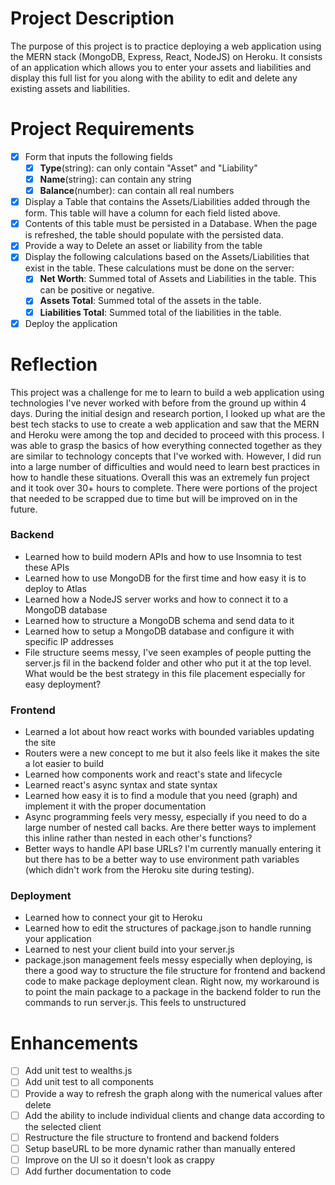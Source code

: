 # Project Description
The purpose of this project is to practice deploying a web application using the MERN stack (MongoDB, Express, React, NodeJS) on Heroku.  It consists of an application which allows you to enter your assets and liabilities and display this full list for you along with the ability to edit and delete any existing assets and liabilities.

# Project Requirements
- [x] Form that inputs the following fields
    - [x] **Type**(string): can only contain "Asset" and "Liability"
    - [x] **Name**(string): can contain any string
    - [x] **Balance**(number): can contain all real numbers
- [x] Display a Table that contains the Assets/Liabilities added through the form. This table
will have a column for each field listed above.
- [x] Contents of this table must be persisted in a Database. When the page is refreshed, the
table should populate with the persisted data.
- [x] Provide a way to Delete an asset or liability from the table
- [x] Display the following calculations based on the Assets/Liabilities that exist in the table.
These calculations must be done on the server:
    -[x] **Net Worth**: Summed total of Assets and Liabilities in the table. This can be
positive or negative.
    -[x] **Assets Total**: Summed total of the assets in the table.
    -[x] **Liabilities Total**: Summed total of the liabilities in the table.
- [x] Deploy the application

# Reflection
This project was a challenge for me to learn to build a web application using technologies I've never worked with before from the ground up within 4 days.  During the initial design and research portion, I looked up what are the best tech stacks to use to create a web application and saw that the MERN and Heroku were among the top and decided to proceed with this process.  I was able to grasp the basics of how everything connected together as they are similar to technology concepts that I've worked with.  However, I did run into a large number of difficulties and would need to learn best practices in how to handle these situations.  Overall this was an extremely fun project and it took over 30+ hours to complete.  There were portions of the project that needed to be scrapped due to time but will be improved on in the future.  

### Backend
* Learned how to build modern APIs and how to use Insomnia to test these APIs
* Learned how to use MongoDB for the first time and how easy it is to deploy to Atlas
* Learned how a NodeJS server works and how to connect it to a MongoDB database
* Learned how to structure a MongoDB schema and send data to it
* Learned how to setup a MongoDB database and configure it with specific IP addresses
* File structure seems messy, I've seen examples of people putting the server.js fil in the backend folder and other who put it at the top level.  What would be the best strategy in this file placement especially for easy deployment?

### Frontend
* Learned a lot about how react works with bounded variables updating the site
* Routers were a new concept to me but it also feels like it makes the site a lot easier to build
* Learned how components work and react's state and lifecycle
* Learned react's async syntax and state syntax
* Learned how easy it is to find a module that you need (graph) and implement it with the proper documentation
* Async programming feels very messy, especially if you need to do a large number of nested call backs.  Are there better ways to implement this inline rather than nested in each other's functions?
* Better ways to handle API base URLs?  I'm currently manually entering it but there has to be a better way to use environment path variables (which didn't work from the Heroku site during testing).

### Deployment
* Learned how to connect your git to Heroku
* Learned how to edit the structures of package.json to handle running your application
* Learned to nest your client build into your server.js
* package.json management feels messy especially when deploying, is there a good way to structure the file structure for frontend and backend code to make package deployment clean.  Right now, my workaround is to point the main package to a package in the backend folder to run the commands to run server.js.  This feels to unstructured

# Enhancements
- [ ] Add unit test to wealths.js
- [ ] Add unit test to all components
- [ ] Provide a way to refresh the graph along with the numerical values after delete
- [ ] Add the ability to include individual clients and change data according to the selected client
- [ ] Restructure the file structure to frontend and backend folders
- [ ] Setup baseURL to be more dynamic rather than manually entered
- [ ] Improve on the UI so it doesn't look as crappy
- [ ] Add further documentation to code